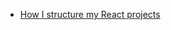 - [How I structure my React projects](https://dev.to/jeffreythecoder/how-i-structure-my-react-projects-59ja)
